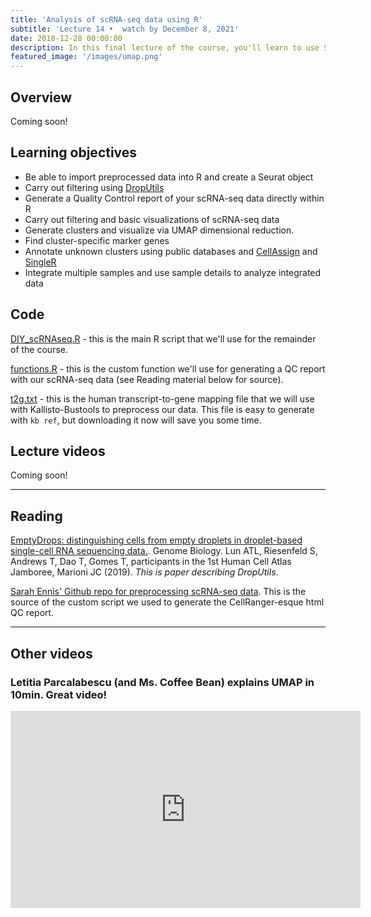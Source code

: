 ```yaml
---
title: 'Analysis of scRNA-seq data using R'
subtitle: 'Lecture 14 •  watch by December 8, 2021'
date: 2018-12-28 00:00:00
description: In this final lecture of the course, you'll learn to use Seurat to analyze scRNA-seq data, including carrying out dimensional reduction and display using UMAP, identifying cell clusters and cluster-specific marker genes, and how to integrate data from multiple samples.
featured_image: '/images/umap.png'
---
```


## Overview

Coming soon!

## Learning objectives

* Be able to import preprocessed data into R and create a Seurat object
* Carry out filtering using [DropUtils](https://bioconductor.org/packages/release/bioc/html/DropletUtils.html)
* Generate a Quality Control report of your scRNA-seq data directly within R
* Carry out filtering and basic visualizations of scRNA-seq data
* Generate clusters and visualize via UMAP dimensional reduction.
* Find cluster-specific marker genes
* Annotate unknown clusters using public databases and [CellAssign](https://www.rdocumentation.org/packages/cellassign/) and [SingleR](https://bioconductor.org/packages/release/bioc/html/SingleR.html)
* Integrate multiple samples and use sample details to analyze integrated data

## Code

[DIY_scRNAseq.R](http://DIYtranscriptomics.github.io/Code/files/DIY_scRNAseq.R) - this is the main R script that we'll use for the remainder of the course.

[functions.R](http://DIYtranscriptomics.github.io/Code/files/functions.R) - this is the custom function we'll use for generating a QC report with our scRNA-seq data (see Reading material below for source).

[t2g.txt](http://DIYtranscriptomics.github.io/Code/files/t2g.txt) - this is the human transcript-to-gene mapping file that we will use with Kallisto-Bustools to preprocess our data.  This file is easy to generate with `kb ref`, but downloading it now will save you some time.

## Lecture videos

Coming soon!

---

## Reading

[EmptyDrops: distinguishing cells from empty droplets in droplet-based single-cell RNA sequencing data.](https://10.1186/s13059-019-1662-y). Genome Biology. Lun ATL, Riesenfeld S, Andrews T, Dao T, Gomes T, participants in the 1st Human Cell Atlas Jamboree, Marioni JC (2019). *This is paper describing DropUtils*.

[Sarah Ennis' Github repo for preprocessing scRNA-seq data](https://github.com/Sarah145/scRNA_pre_process).  This is the source of the custom script we used to generate the CellRanger-esque html QC report.  

---

## Other videos

### Letitia Parcalabescu (and Ms. Coffee Bean) explains UMAP in 10min.  Great video!

<iframe width="560" height="315" src="https://www.youtube.com/embed/6BPl81wGGP8" frameborder="0" allow="accelerometer; autoplay; encrypted-media; gyroscope; picture-in-picture" allowfullscreen></iframe>

